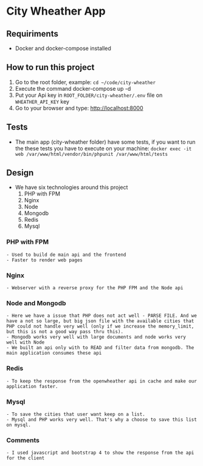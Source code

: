 # City Wheather App

## Requiriments
- Docker and docker-compose installed

## How to run this project

1. Go to the root folder, example: ```cd ~/code/city-wheather```
2. Execute the command docker-compose up -d
3. Put your Api key in `ROOT_FOLDER/city-wheather/.env` file on ``WHEATHER_API_KEY`` key
4. Go to your browser and type: [http://localhost:8000](http://localhost:8000)
## Tests

- The main app (city-wheather folder) have some tests, if you want to run the these tests you have to execute on your machine: ```docker exec -it web /var/www/html/vendor/bin/phpunit /var/www/html/tests```

## Design

- We have six technologies around this project
    1. PHP with FPM
    2. Nginx
    3. Node
    4. Mongodb
    5. Redis
    6. Mysql

### PHP with FPM
    - Used to build de main api and the frontend
    - Faster to render web pages

### Nginx
    - Webserver with a reverse proxy for the PHP FPM and the Node api

### Node and Mongodb
    - Here we have a issue that PHP does not act well - PARSE FILE. And we have a not so large, but big json file with the available cities that PHP could not handle very well (only if we increase the memory_limit, but this is not a good way pass thru this).
    - Mongodb works very well with large documents and node works very well with Node
    - We built an api only with to READ and filter data from mongodb. The main application consumes these api

### Redis
    - To keep the response from the openwheather api in cache and make our application faster.

### Mysql
    - To save the cities that user want keep on a list. 
    - Mysql and PHP works very well. That's why a choose to save this list on mysql.

### Comments
    - I used javascript and bootstrap 4 to show the response from the api for the client

